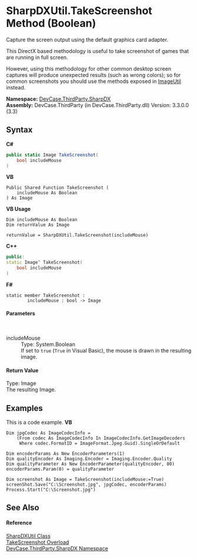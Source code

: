 # SharpDXUtil.TakeScreenshot Method (Boolean)
 

Capture the screen output using the default graphics card adapter. 

 This DirectX based methodology is useful to take screenshot of games that are running in full screen. 

 However, using this methodology for other common desktop screen captures will produce unexpected results (such as wrong colors); so for common screenshots you should use the methods exposed in <a href="T_DevCase_Core_Imaging_Tools_ImageUtil">ImageUtil</a> instead.

**Namespace:**&nbsp;<a href="N_DevCase_ThirdParty_SharpDX">DevCase.ThirdParty.SharpDX</a><br />**Assembly:**&nbsp;DevCase.ThirdParty (in DevCase.ThirdParty.dll) Version: 3.3.0.0 (3.3)

## Syntax

**C#**<br />
``` C#
public static Image TakeScreenshot(
	bool includeMouse
)
```

**VB**<br />
``` VB
Public Shared Function TakeScreenshot ( 
	includeMouse As Boolean
) As Image
```

**VB Usage**<br />
``` VB Usage
Dim includeMouse As Boolean
Dim returnValue As Image

returnValue = SharpDXUtil.TakeScreenshot(includeMouse)
```

**C++**<br />
``` C++
public:
static Image^ TakeScreenshot(
	bool includeMouse
)
```

**F#**<br />
``` F#
static member TakeScreenshot : 
        includeMouse : bool -> Image 

```


#### Parameters
&nbsp;<dl><dt>includeMouse</dt><dd>Type: System.Boolean<br />If set to `true` (`True` in Visual Basic), the mouse is drawn in the resulting image.</dd></dl>

#### Return Value
Type: Image<br />The resulting Image.

## Examples
This is a code example. 
**VB**<br />
``` VB
Dim jpgCodec As ImageCodecInfo =
    (From codec As ImageCodecInfo In ImageCodecInfo.GetImageDecoders
     Where codec.FormatID = ImageFormat.Jpeg.Guid).SingleOrDefault

Dim encoderParams As New EncoderParameters(1)
Dim qualityEncoder As Imaging.Encoder = Imaging.Encoder.Quality
Dim qualityParameter As New EncoderParameter(qualityEncoder, 80)
encoderParams.Param(0) = qualityParameter

Dim screenshot As Image = TakeScreenshot(includeMouse:=True)
screenShot.Save("C:\Screenshot.jpg", jpgCodec, encoderParams)
Process.Start("C:\Screenshot.jpg")
```


## See Also


#### Reference
<a href="T_DevCase_ThirdParty_SharpDX_SharpDXUtil">SharpDXUtil Class</a><br /><a href="Overload_DevCase_ThirdParty_SharpDX_SharpDXUtil_TakeScreenshot">TakeScreenshot Overload</a><br /><a href="N_DevCase_ThirdParty_SharpDX">DevCase.ThirdParty.SharpDX Namespace</a><br />